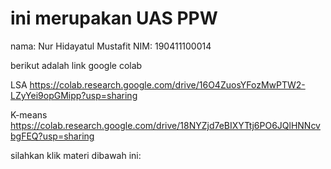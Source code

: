 # ini merupakan UAS PPW

nama: Nur Hidayatul Mustafit
NIM: 190411100014

berikut adalah link google colab

LSA
https://colab.research.google.com/drive/16O4ZuosYFozMwPTW2-LZyYei9opGMipp?usp=sharing

K-means
https://colab.research.google.com/drive/18NYZjd7eBIXYTtj6PO6JQlHNNcvbgFEQ?usp=sharing


silahkan klik materi dibawah ini:


```{tableofcontents}
```
